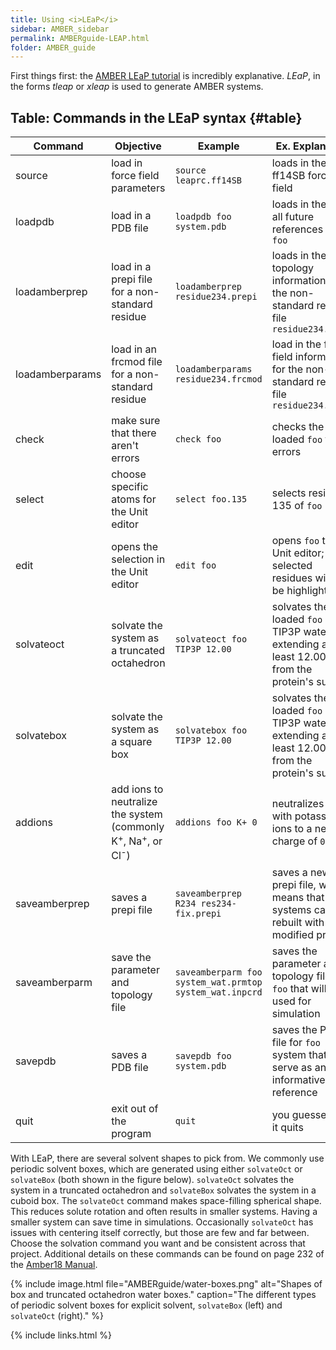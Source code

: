 ```yaml
---
title: Using <i>LEaP</i>
sidebar: AMBER_sidebar
permalink: AMBERguide-LEAP.html
folder: AMBER_guide
---
```


<link rel="stylesheet" href="css/theme-orange.css">

First things first: the
[AMBER LEaP tutorial](http://ambermd.org/tutorials/pengfei/index.htm)
is incredibly explanative.
*LEaP*, in the forms *tleap* or *xleap* is used to generate AMBER systems.

## Table: Commands in the LEaP syntax {#table}

<div class="datatable-begin"></div>

Command | Objective | Example | Ex. Explanation
------- | --------- | ------- | ---------------
source | load in force field parameters | `source leaprc.ff14SB` | loads in the ff14SB force field
loadpdb | load in a PDB file | `loadpdb foo system.pdb` | loads in the PDB, all future references are to `foo`
loadamberprep | load in a prepi file for a non-standard residue | `loadamberprep residue234.prepi` | loads in the topology information for the non-standard residue file `residue234.prepi`
loadamberparams | load in an frcmod file for a non-standard residue | `loadamberparams residue234.frcmod` | load in the force field information for the non-standard residue file `residue234.prepi`
check | make sure that there aren't errors | `check foo` | checks the loaded `foo` for errors
select | choose specific atoms for the Unit editor | `select foo.135` | selects residue 135 of `foo`
edit | opens the selection in the Unit editor | `edit foo` | opens `foo` the Unit editor; any selected residues will the be highlighted
solvateoct | solvate the system as a truncated octahedron | `solvateoct foo TIP3P 12.00` | solvates the loaded `foo` with TIP3P water extending at least 12.00 &#8491; from the protein's surface
solvatebox | solvate the system as a square box | `solvatebox foo TIP3P 12.00` | solvates the loaded `foo` with TIP3P water extending at least 12.00 &#8491; from the protein's surface
addions | add ions to neutralize the system (commonly K<sup>+</sup>, Na<sup>+</sup>, or Cl<sup>-</sup>) | `addions foo K+ 0` | neutralizes `foo` with potassium ions to a net charge of `0`
saveamberprep | saves a prepi file | `saveamberprep R234 res234-fix.prepi` | saves a new prepi file, which means that fixed systems can be rebuilt with the modified prepi
saveamberparm | save the parameter and topology file | `saveamberparm foo system_wat.prmtop system_wat.inpcrd` | saves the parameter and topology files for `foo` that will be used for simulation
savepdb | saves a PDB file | `savepdb foo system.pdb` | saves the PDB file for `foo` system that can serve as an informative reference
quit | exit out of the program | `quit` | you guessed it... it quits

<div class="datatable-end"></div>

With LEaP, there are several solvent shapes to pick from.
We commonly use periodic solvent boxes, which are generated using either
`solvateOct` or `solvateBox` (both shown in the figure below).
`solvateOct` solvates the system in a truncated octahedron and `solvateBox`
solvates the system in a cuboid box.
The `solvateOct` command makes space-filling spherical shape.
This reduces solute rotation and often results in smaller systems.
Having a smaller system can save time in simulations.
Occasionally `solvateOct` has issues with centering itself correctly,
but those are few and far between.
Choose the solvation command you want and be consistent across that project.
Additional details on these commands can be found on page 232 of the
[Amber18 Manual](http://ambermd.org/doc12/Amber18.pdf).

{% include image.html file="AMBERguide/water-boxes.png"
alt="Shapes of box and truncated octahedron water boxes."
caption="The different types of periodic solvent boxes for explicit solvent,
<code>solvateBox</code> (left) and <code>solvateOct</code> (right)." %}

{% include links.html %}
